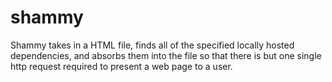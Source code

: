 # shammy

Shammy takes in a HTML file, finds all of the specified locally hosted dependencies, and absorbs them into the file so that there is but one single http request required to present a web page to a user.

